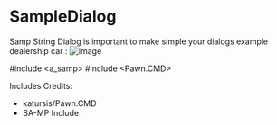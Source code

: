 # SampleDialog
Samp String Dialog is important to make simple your dialogs example dealership car :
![image](https://user-images.githubusercontent.com/88928881/147439601-ef1b5413-c265-4699-9dfb-e2300850ea0a.png)

#include <a_samp>
#include <Pawn.CMD>

Includes Credits:
- katursis/Pawn.CMD
- SA-MP Include
